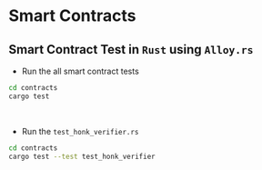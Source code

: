 # Smart Contracts


## Smart Contract Test in `Rust` using `Alloy.rs`

- Run the all smart contract tests
```bash
cd contracts
cargo test
```

<br>

- Run the `test_honk_verifier.rs`
```bash
cd contracts
cargo test --test test_honk_verifier
```